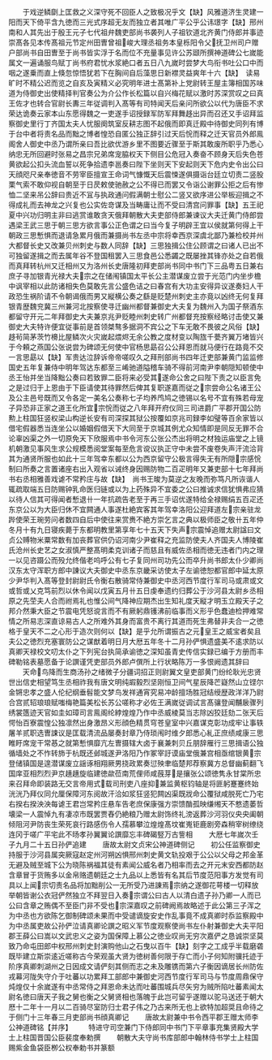 <!-- { "loadSidebar": true } -->
　　于戏逆鳞劘上匡救之义深守死不回臣人之致极况乎文【缺】风雅道济生灵建一阳而天下倚平含九徳而三光式序超无友而独立者其唯广平公乎公讳璟字【缺】邢州南和人其先出于殷王元子七代祖弁魏吏部尚书袭列人子祖钦道北齐黄门侍郎并事迹崇髙各见本传髙祖元节定州田曺曾祖峻大理丞祖务本皇栎阳令父抚卫州司户赠户部尚书自田曺至于尚书皆实浮于名而位不充量事见许公苏颋所撰神道碑公七嵗能属文一遍诵服鸟赋丁尚书府君忧水浆絶口者五日八九嵗时尝梦大鸟衔书吐公口中而咽之遂乗而直上倏忽惊悟犹若下在胸间自后藻思日新襟灵益爽年十六【缺】　读易旷时不精公迟而览之自亥及寅精义必究明年进士髙第补上党尉转王屋主簿相国苏味道为侍御史出使精择判官奏公为介公作长松篇以自兴梅花赋以激时苏深赏叹之曰真王佐才也转合官尉长夀三年従调判入髙等有司特闻天后亲问所欲公以代为唐臣不求荣达诡奏云家本山东愿得魏之一吏遂手诏授録军防军拜舞趍出异而召还又手诏拜监察御史里行丁齐国太夫人忧服阕筑室反耕志图不起俄而即真迁殿中待御史同列有博于台中者将责名品而黜之博者惶恐自匿公独正辞引过天后恱而释之迁天官员外郎鳯阁舍人御史中丞乃谓所亲曰吾比欲优游乡里不图要近骤至于斯其敢废所职乎乃悉心纳忠无所回避时张易之昌宗兄弟席宠脇权天下侧目公危冠入奏奋不顾身天后失色苍黄欲起公扣头流血誓以死争拾遗李邕奏曰陛下坐则天下安起则天下危内史令出公曰天顔咫尺亲奉徳音不劳宰臣擅宣王命词气慷慨天后震悚遂俱摄诣台廷立切责二竖股栗气索不敢仰视自朝至于日昃敕使驰赦之公不得已而罢又令诣公谢罪公拒之后有惨恤二坚来吊公辞曰贵近不冝与执政通问假满朝士慰公二竖又欲序进公举板迎揖之不得成礼而去神龙之兴复也公实佐竒谋及当畴庸让而不受曰清宫问罪事【缺】五王祀夏中兴功归明主非曰逃赏谁敢贪天俄拜朝散大夫吏部侍郎兼谏议大夫迁黄门侍郎尝遇梁王武三思于朝三思方欲言事公正色谓之曰当今复子明辟王宜以侯就第何得上干朝政三思慙惧而退请急累月俄而兼摄尚书左丞中宗将幸西京深虞北鄙乃兼检校并州大都督长史又改兼贝州刺史与数人同辞【缺】三思独揖公住公顾谓之曰诸人已出不可独留遂揖之而去属年谷不登国租罢入三思食邑公悉蠲之既屡挫其锋亦处之自若俄而真拜转杭州又迁相州又为洛州长史唐隆初拜吏部尚书同中书门下三品粤五日兼右庶子寻加银青光禄大夫宗之在储闱镇国太平长公主潜谋废立尝于光范门内坐步檐中讽宰相以此防诸相失色莫敢先言公盛色诘之曰春宫有大功主安得异议遂奏妇人干政恐生祸阶请不令朝谒俄而男又縦横公奏之繇是贬楚州刺史主亦竟以凶终无何复拜银青歴魏兖冀三州兼河北按察使寻迁幽州都督兼御史大夫复为魏州入为国子祭酒东都留守开元二年拜御史大夫兼京兆尹贬睦州刺史转广州都督充按察经略讨击使又兼御史大夫特许便宜従事前是首领桀骜多据洞不宾公之下车无敢不畏彼之风俗【缺】趍茍简茅茨竹櫋比屋鳞次火灾嵗起煨烬无余公教之度材变以陶旊千甍齐翼万堵皆兴于今頼之燕国公张说尝为碑颂无何使中官杨思勗召公公拜恩而就马便行在路竟不交一言思勗以【缺】军贵达泣辞诉帝帝嗟叹久之拜刑部尚书四年迁吏部兼黄门监监修国史五年复兼侍中明年驾达东都至三崤驰道隘稽车骑不得前河南尹李朝隠知顿使中丞王怡并坐当降黜公奏曰若致罪二臣将来必受其遂命公舍之曰陛下责之以臣言免之是过归于上恩由于下臣请使其待罪然后俾其复职遂嘉而従之宗尝命公名诸王公及公主邑号既而又令各定一美名公奏称七子均养鸤鸠之徳锡以名号不宜有殊若母宠子异恐非正家之道王化所宜宗恱而従之八年拜开府仪同三司进爵广平郡开国公防勲上柱国狂竖权梁山构逆长安有司深探其狱公按覆如京兆司録李如璧等百余家皆以借宅假器悉当连坐公以婚姻假借天下大同至于京城其例尤众知情即是同反无罪不合论辜凶渠之外一切原免天下欣服焉中书令河东公张公杰出将明之材独运庙堂之上镜机朝激见事风生求公规模悉阅堂案每至危言谠议执正守中未尝不废卷失声汗流洽背其为通贤所服也如此十三年驾幸东都以公为西京留守公极言得失无有所隠宗感恱制曰所奏之言置诸座右出入观省以诫终身因赐防物二百疋明年又兼吏部十七年拜尚书右丞相雅善戏谑不常矜庄与故【缺】　尚书王晙为莫逆之友晚而弥笃凡所诙谐人辄疏取端五日防赐钟乳命医归链或以为上药殊异不宜委之公曰推诚求信犹惧弗应猜以待人信其可得闻者慙退卄一年抗疏告老至于再三手诏优遂特给全禄赐绢五百疋还东京公以为大臣归休不宜闗通人事遂杜絶宾客其年驾幸洛阳公迎拜道左宗亲驻龙跸使荣王琬劳问者数四自后中使往来赏赉不絶方崇乞言之典以极师臣之敬卄五年仲冬月十有九日寝疾薨于东都明教里第享年七十五天下失声宗震悼追赠太尉諡曰文贞公赙物米粟常数有加丧葬官供仍诏河南少尹崔释之充监防使夫人齐国夫人博陵崔氏沧州长史艺之女淑慎严整髙明柔克训诸子而慈且有威佐丞相而徳无违者门内之理一以见咨蹑公而殁允终偕老呜呼公有七子复同州司功先公而卒升尚书郎太仆少卿尚汉东太守浑职方郎中諌议大夫御史中丞东京畿采访使太子左谕徳恕都官郎中延太原少尹华判入髙等登封尉尉氏令衡右散骑常侍兼御史中丞河西节度行军司马或肃或文或哲或乂克笃前烈以休令闻以戊寅五月卄五日虔奉遗约归葬公于沙河县太尉乡丞相原之先茔夫人合而祔焉礼也惟公间气降神应期杰出生知礼度天縦才明玉立殿天子之邦介然秉大臣之节震电凭怒谠言而不有厥躬鼎镬沸前临事而义形乎色蠢迪检押难常情之所易志深直谅易古人之所难外其身而富贵不离行其道而死生弗替非夫合一之徳格于皇天不二之心形于造次则何以【缺】是乎允所谓振古之元皇王之威宝者矣且夫公之徳烈充塞寰防公之谋猷着明日月大厯五年冬十二月孙俨惧遗盛美不逺求防以真卿天禄校文叨太仆之下列宪台执简承谕徳之深知虽青史传信实録已编于方册而丰碑勒铭表墓愿备于论譔谨凭吏部员外郎卢僎所上行状略陈万一多恨阙遗其辞曰
　　天命鸟降而生商汤孙之绪微子分疆词招正则尉翼文皇吏部黄门纷纶耿光忠贤世出信史相望笃生丞相祚我有唐文明纯嘏毅烈坚刚恒卫间气星辰降芒嶷然山立铿尔金锵忠孝之盛人伦纪纲垂髫能文梦鸟发祥通宵究易冲龄擅场胜冠结绶歴政洋洋乃尉合宫贰轺琅琅赋嗤梅艳篇美松长苏公嗟称才必佐王满嵗従调试言髙骧登闻黼扆骤列绣裳簉迹天官如圭如璋司言鳯阁纶綍煌煌乃作中丞威棱莫当志除凶狡廷劾二张天后愕怡百寮震惶公独凛然出身激昂义形顔色精贯穹苍皇室中兴嘉谋克彰功成牢让事轶屠羊贰职选曺誎议是匡载清流品屡奏封章乃侍琐闱时维夕郎悉心糺正庶绩咸康三思睢盱席宠干常惎之就第慙惧靡亢左曺摄辖大卤于襄兼刺贝丘朋辞雁行三思揖语公独循墙处之不怍转斾于杭既还邺城遂尹洛阳乃作冢宰訏谟庙堂俄兼宫相亟绾银黄宗登储镇国是遑潜谋废立謡诼相翔厥男挠政累奏愆殃聿临楚邦荐察冀方总督幽蓟翻飞国庠亚相烈烈尹京趪趪旋临建徳歘莅南荒俚师咸蔇芽是攘张公颂徳隽永甘棠所忠来召拜命即装路无交言帝用式载司刑吏八座抑兼监黄枢钧轴是将匪躬蹇蹇终始洸洸乃拜仪同允厘保障河东阅故汗洽如浆狂竖犯闗凶渠既戕命公覆狱咸脱死亡乃宅右揆右揆泱泱每谑王君岂常矜庄悬车告老庶保康强方崇馈酳孤映缣缃天不憗遗萎哲壊梁一人震悼九有凄凉市既罢贾舂仍絶粮乃赠太尉饰终礼滂返葬沙河羽仪央央阖朝倾阻河尹防丧生荣死哀行路感伤令人孺慕攀泣煌煌髙坟崔嵬钜鹿剧旁森稍宰树缭绕连冈于嗟广平宅此不旸孝孙翼翼论譔靡忘丰碑碣竪万古訾相
　　大厯七年嵗次壬子九月二十五日孙俨追建
　　唐故太尉文贞宋公神道碑侧记
　　初公任监察御史持服于沙河县属突厥寇赵定州河朔凶惧邢州刺史黄文轨投艰于公公以父母之邦金革无避及贼至城下公为晓陈祸福其徒有素闻公威名者乃相率而去之开元末安西都防赵含章冒于货贿多以金帛赂遗朝廷之士九品以上悉皆有名其后节度范阳事方发觉有司具以上闻宗切责名品将加黜削公一无所受乃进諌焉宗纳之遂御花萼楼一切释放举朝皆谢公衣冠俨然独立不拜翌日入奏宗谓公曰古人以清白遗子孙乃卿一人而已公曰含章之贿偶不至臣门非不受也宗深嘉叹之前碑阙焉故略述于此公第三子浑之为中丞也方欲陈乞御制碑颂未果而中受谴谪旋安史作乱事竟不成真卿时忝监察殿中为中丞属吏故公孙俨泣请真卿论譔之昭义军节度观察使尚书左仆射兼御史大夫平阳郡王薛公曰嵩以文武忠义之姿为国保障上慕公之徳业叹尚无穷次嘉俨之恳诚崇坚莫致乃命屯田郎中权邢州刺史封演购他山之石曳以百牛【缺】刻字之工成乎半载磨砻既毕建立斯崇逺近嗟称古今荣观虽大贤为徳树善何限于存亡而小子何知附骥托迹于阶序真卿刺湖州之日因成文请俨刻其侧而志之未及雕镌而第六子衡因谪居长州防佐戎幕河陇失守介于吐蕃以功累拜工部郎中兼御史河西节度行军司马与节度周鼎保守炖煌仅十余嵗遂有中丞常侍之拜恩命未达而吐蕃围城兵尽矢穷为贼所陷吐蕃素闻太尉名徳曰唐天子我之舅也衡之父舅贤相也落魄于此岂可留乎遂赠以驼马送还于朝大厯十二年十一月以二百骑尽室防归士君子伟之乃古来所无也上欲特加超奨且命待之于侧门十三年春三月吏部尚书顔真卿记
　　唐故太尉兼中书令西平郡王赠太师李公神道碑铭【并序】
　　特进守司空兼门下侍郎同中书门下平章事充集贤殿大学士上柱国晋国公臣裴度奉勅撰
　　朝散大夫守尚书库部郎中翰林侍书学士上柱国赐紫金鱼袋臣栁公权奉勅书并篆额
